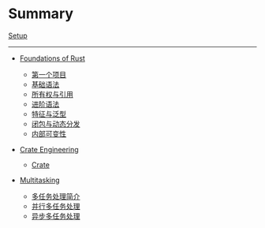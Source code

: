 # Summary
[Setup](setup.md)

---

- [Foundations of Rust]()
  - [第一个项目](foundations/first-project.md)
  - [基础语法](foundations/basic-syntax.md)
  - [所有权与引用](foundations/ownership-and-references.md)
  - [进阶语法](foundations/advanced-syntax.md)
  - [特征与泛型](foundations/traits-and-generics.md)
  - [闭包与动态分发](foundations/closures-and-dynamic-dispatch.md)
  - [内部可变性](foundations/interior-mutability.md)

- [Crate Engineering]()
	- [Crate](crate-engineering.md)

- [Multitasking]()
	- [多任务处理简介](introduction-to-multitasking.md)
	- [并行多任务处理](parallel-multitasking.md)
	- [异步多任务处理](asynchronous-multitasking.md)

